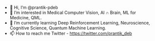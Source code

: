 - 👋 Hi, I’m @prantik-pdeb
- 👀 I’m interested in Medical Computer Vision, AI ∩ Brain, ML for Medicine, QML. 
- 🌱 I’m currently learning Deep Reinforcement Learning, Neuroscience, Cognitive Science, Quantum Machine Learning.
- 📫 How to reach me 
     Twitter - https://twitter.com/prantik_deb
<!---
prantik-pdeb/prantik-pdeb is a ✨ special ✨ repository because its `README.md` (this file) appears on your GitHub profile.
You can click the Preview link to take a look at your changes.
--->
